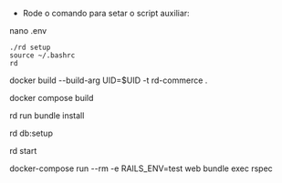 - Rode o comando para setar o script auxiliar:

nano .env

```
./rd setup
source ~/.bashrc
rd
````

docker build --build-arg UID=$UID -t rd-commerce .

docker compose build

rd run bundle install

rd db:setup

rd start




docker-compose run --rm -e RAILS_ENV=test web bundle exec rspec
